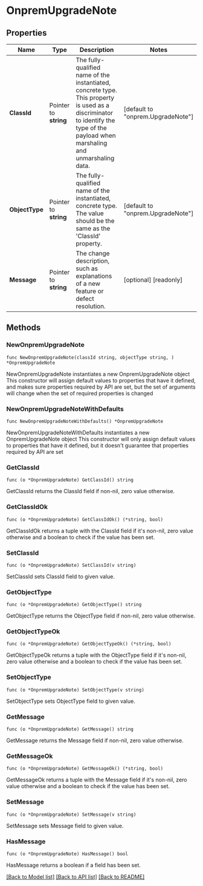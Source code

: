 # OnpremUpgradeNote

## Properties

Name | Type | Description | Notes
------------ | ------------- | ------------- | -------------
**ClassId** | Pointer to **string** | The fully-qualified name of the instantiated, concrete type. This property is used as a discriminator to identify the type of the payload when marshaling and unmarshaling data. | [default to "onprem.UpgradeNote"]
**ObjectType** | Pointer to **string** | The fully-qualified name of the instantiated, concrete type. The value should be the same as the &#39;ClassId&#39; property. | [default to "onprem.UpgradeNote"]
**Message** | Pointer to **string** | The change description, such as explanations of a new feature or defect resolution. | [optional] [readonly] 

## Methods

### NewOnpremUpgradeNote

`func NewOnpremUpgradeNote(classId string, objectType string, ) *OnpremUpgradeNote`

NewOnpremUpgradeNote instantiates a new OnpremUpgradeNote object
This constructor will assign default values to properties that have it defined,
and makes sure properties required by API are set, but the set of arguments
will change when the set of required properties is changed

### NewOnpremUpgradeNoteWithDefaults

`func NewOnpremUpgradeNoteWithDefaults() *OnpremUpgradeNote`

NewOnpremUpgradeNoteWithDefaults instantiates a new OnpremUpgradeNote object
This constructor will only assign default values to properties that have it defined,
but it doesn't guarantee that properties required by API are set

### GetClassId

`func (o *OnpremUpgradeNote) GetClassId() string`

GetClassId returns the ClassId field if non-nil, zero value otherwise.

### GetClassIdOk

`func (o *OnpremUpgradeNote) GetClassIdOk() (*string, bool)`

GetClassIdOk returns a tuple with the ClassId field if it's non-nil, zero value otherwise
and a boolean to check if the value has been set.

### SetClassId

`func (o *OnpremUpgradeNote) SetClassId(v string)`

SetClassId sets ClassId field to given value.


### GetObjectType

`func (o *OnpremUpgradeNote) GetObjectType() string`

GetObjectType returns the ObjectType field if non-nil, zero value otherwise.

### GetObjectTypeOk

`func (o *OnpremUpgradeNote) GetObjectTypeOk() (*string, bool)`

GetObjectTypeOk returns a tuple with the ObjectType field if it's non-nil, zero value otherwise
and a boolean to check if the value has been set.

### SetObjectType

`func (o *OnpremUpgradeNote) SetObjectType(v string)`

SetObjectType sets ObjectType field to given value.


### GetMessage

`func (o *OnpremUpgradeNote) GetMessage() string`

GetMessage returns the Message field if non-nil, zero value otherwise.

### GetMessageOk

`func (o *OnpremUpgradeNote) GetMessageOk() (*string, bool)`

GetMessageOk returns a tuple with the Message field if it's non-nil, zero value otherwise
and a boolean to check if the value has been set.

### SetMessage

`func (o *OnpremUpgradeNote) SetMessage(v string)`

SetMessage sets Message field to given value.

### HasMessage

`func (o *OnpremUpgradeNote) HasMessage() bool`

HasMessage returns a boolean if a field has been set.


[[Back to Model list]](../README.md#documentation-for-models) [[Back to API list]](../README.md#documentation-for-api-endpoints) [[Back to README]](../README.md)



